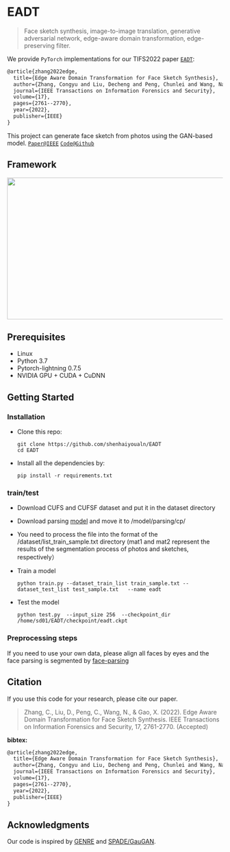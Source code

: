 # EADT

> Face sketch synthesis, image-to-image translation, generative adversarial network, edge-aware domain transformation, edge-preserving filter.

We provide `PyTorch` implementations for our TIFS2022 paper [`EADT`](https://ieeexplore.ieee.org/abstract/document/9845477): 

```latex
@article{zhang2022edge,
  title={Edge Aware Domain Transformation for Face Sketch Synthesis},
  author={Zhang, Congyu and Liu, Decheng and Peng, Chunlei and Wang, Nannan and Gao, Xinbo},
  journal={IEEE Transactions on Information Forensics and Security},
  volume={17},
  pages={2761--2770},
  year={2022},
  publisher={IEEE}
}
```

This project can generate face sketch from photos using the GAN-based model.
[`Paper@IEEE`](https://ieeexplore.ieee.org/abstract/document/9845477)   [`Code@Github`](https://github.com/shenhaiyoualn/EADT)  

## Framework
<div align=center><img width="1076" height="330" src=imgs/fig1.png/></div>



## Prerequisites

- Linux 
- Python 3.7
- Pytorch-lightning 0.7.5
- NVIDIA GPU + CUDA + CuDNN

## Getting Started

### Installation

* Clone this repo: 

  ```
  git clone https://github.com/shenhaiyoualn/EADT
  cd EADT
  ```

* Install all the dependencies by:

  ```
  pip install -r requirements.txt
  ```

### train/test

* Download CUFS and CUFSF dataset and put it in the dataset directory
* Download parsing [model](https://drive.google.com/file/d/1VNEoJEZLLdvX-cP0xohyWv_xYqNtprjU/view?usp=share_link) and move it to /model/parsing/cp/
* You need to process the file into the format of the /dataset/list_train_sample.txt directory (mat1 and mat2 represent the results of the segmentation process of photos and sketches, respectively）



* Train a model

  ```
  python train.py --dataset_train_list train_sample.txt --dataset_test_list test_sample.txt   --name eadt
  ```

* Test the model

  ```
  python test.py  --input_size 256  --checkpoint_dir /home/sd01/EADT/checkpoint/eadt.ckpt
  ```


### Preprocessing steps

If you need to use your own data, please align all faces by eyes and the face parsing is segmented by [face-parsing](https://github.com/jehovahxu/face-parsing.PyTorch)


## Citation

 If you use this code for your research, please cite our paper. 

> Zhang, C., Liu, D., Peng, C., Wang, N., & Gao, X. (2022). Edge Aware Domain Transformation for Face Sketch Synthesis. IEEE Transactions on Information Forensics and Security, 17, 2761-2770. (Accepted)

**bibtex:**

```latex
@article{zhang2022edge,
  title={Edge Aware Domain Transformation for Face Sketch Synthesis},
  author={Zhang, Congyu and Liu, Decheng and Peng, Chunlei and Wang, Nannan and Gao, Xinbo},
  journal={IEEE Transactions on Information Forensics and Security},
  volume={17},
  pages={2761--2770},
  year={2022},
  publisher={IEEE}
}
```

## Acknowledgments

Our code is inspired by [GENRE](https://github.com/fei-hdu/genre) and [SPADE/GauGAN](https://github.com/NVlabs/SPADE).
